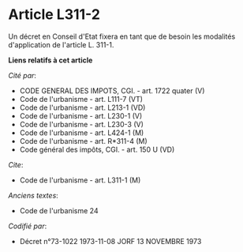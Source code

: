 # Article L311-2

Un décret en Conseil d'Etat fixera en tant que de besoin les modalités d'application de l'article L. 311-1.

**Liens relatifs à cet article**

_Cité par_:

  - CODE GENERAL DES IMPOTS, CGI. - art. 1722 quater (V)
  - Code de l'urbanisme - art. L111-7 (VT)
  - Code de l'urbanisme - art. L213-1 (VD)
  - Code de l'urbanisme - art. L230-1 (V)
  - Code de l'urbanisme - art. L230-3 (V)
  - Code de l'urbanisme - art. L424-1 (M)
  - Code de l'urbanisme - art. R*311-4 (M)
  - Code général des impôts, CGI. - art. 150 U (VD)

_Cite_:

  - Code de l'urbanisme - art. L311-1 (M)

_Anciens textes_:

  - Code de l'urbanisme 24

_Codifié par_:

  - Décret n°73-1022 1973-11-08 JORF 13 NOVEMBRE 1973
